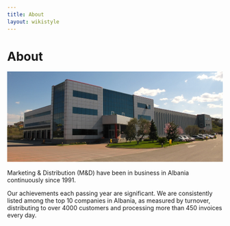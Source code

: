 ```yaml
---
title: About
layout: wikistyle
---
```


About
=====

<img class="border" src="images/MD-offices.jpg" alt="M&amp;D Headquarters" />

Marketing & Distribution (M&D) have been in business in Albania
continuously since 1991.

Our achievements each passing year are significant. We are consistently
listed among the top 10 companies in Albania, as measured by turnover,
distributing to over 4000 customers and processing more than 450
invoices every day.
